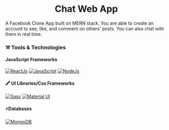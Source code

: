 <h1 align="center"> Chat Web App </h1>

<p>A Facebook Clone App built on MERN stack. You are able to create an account to see, like, and comment on others' posts. You can also chat with them in real time.</p>

<h3 align="left">⚒️ Tools & Technologies</h3>
<h4 align="left"> JavaScript Frameworks </h4>

[![ReactJs](https://img.shields.io/badge/React-20232A?style=for-the-badge&logo=react&logoColor=61DAFB)](#)
[![JavaScript](https://img.shields.io/badge/-JavaScript-F7DF1E?logo=javascript&logoColor=black&style=for-the-badge)](#)
[![NodeJs](https://img.shields.io/badge/Node.js-43853D?style=for-the-badge&logo=node.js&logoColor=white)](#)

<h4 align="left"> 🖍 UI Libraries/Css Frameworks </h4>

[![Sass](https://img.shields.io/badge/Sass-CC6699?style=for-the-badge&logo=sass&logoColor=white)](#)
[![Material UI](https://img.shields.io/badge/Material--UI-0081CB?style=for-the-badge&logo=material-ui&logoColor=white)](#)

<h4 align="left">⚡Databases </h4>

[![MongoDB](https://img.shields.io/badge/MongoDB-4EA94B?style=for-the-badge&logo=mongodb&logoColor=white)](#)
